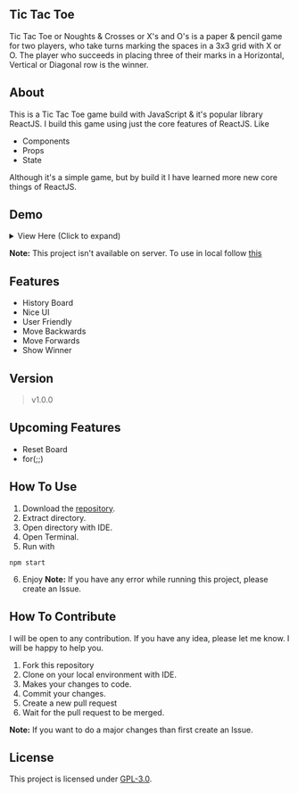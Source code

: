## Tic Tac Toe
Tic Tac Toe or Noughts & Crosses or X's and O's is a paper & pencil game for two players, who take turns marking the spaces in a 3x3 grid with X or O. The player who succeeds in placing three of their marks in a Horizontal, Vertical or Diagonal row is the winner.


## About
This is a Tic Tac Toe game build with JavaScript & it's popular library ReactJS. I build this game using just the core features of ReactJS. Like
- Components
- Props
- State

Although it's a simple game, but by build it I have learned more new core things of ReactJS.

## Demo
<details>
    <summary>View Here (Click to expand)</summary>
    <img src="https://i.ibb.co/QpxS38k/Tic-Tac-Toe.png" alt="Tic Tac Toe" border="0">
</details>

**Note:** This project isn't available on server. To use in local follow [this](#how-to-use)

## Features
- History Board
- Nice UI
- User Friendly
- Move Backwards
- Move Forwards
- Show Winner

## Version
> v1.0.0

## Upcoming Features
- Reset Board
- for(;;)

## How To Use
1. Download the [repository](https://github.com/mrhrifat/tic-tac-toe).
2. Extract directory.
3. Open directory with IDE.
4. Open Terminal.
5. Run with
```
npm start
```
6. Enjoy
**Note:** If you have any error while running this project, please create an Issue.

## How To Contribute
I will be open to any contribution. If you have any idea, please let me know. I will be happy to help you.
1. Fork this repository
2. Clone on your local environment with IDE.
3. Makes your changes to code.
4. Commit your changes.
5. Create a new pull request
6. Wait for the pull request to be merged.

**Note:** If you want to do a major changes than first create an Issue.


## License
This project is licensed under [GPL-3.0](https://github.com/mrhrifat/tic-tac-toe/blob/master/LICENSE.md).